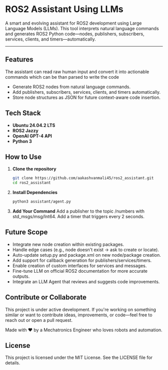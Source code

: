 # ROS2 Assistant Using LLMs

A smart and evolving assistant for ROS2 development using Large Language Models (LLMs). This tool interprets natural language commands and generates ROS2 Python code—nodes, publishers, subscribers, services, clients, and timers—automatically. 


---

## Features

The assistant can read raw human input and convert it into actionable commands which can be than parsed to write the code

- Generate ROS2 nodes from natural language commands.
- Add publishers, subscribers, services, clients, and timers automatically.
- Store node structures as JSON for future context-aware code insertion.




## Tech Stack

- **Ubuntu 24.04.2 LTS**
- **ROS2 Jazzy**
- **OpenAI GPT-4 API**
- **Python 3**



## How to Use

1. **Clone the repository**
   ```bash
   git clone https://github.com/aakashvanmali45/ros2_assistant.git
   cd ros2_assistant

2. **Install Dependencies**
   ```bash
   python3 assistant/agent.py

3. **Add Your Command**
   Add a publisher to the topic /numbers with std_msgs/msg/Int64.
   Add a timer that triggers every 2 seconds.

## Future Scope

- Integrate new node creation within existing packages.
- Handle edge cases (e.g., node doesn't exist → ask to create or locate).
- Auto-update setup.py and package.xml on new node/package creation.
- Add support for callback generation for publishers/services/timers.
- Enable creation of custom interfaces for services and messages.
- Fine-tune LLM on official ROS2 documentation for more accurate outputs.
- Integrate an LLM Agent that reviews and suggests code improvements.

## Contribute or Collaborate

This project is under active development. If you're working on something similar or want to contribute ideas, improvements, or code—feel free to reach out or open a pull request.

Made with ❤️ by a Mechatronics Engineer who loves robots and automation.



## License

This project is licensed under the MIT License. See the LICENSE file for details.

   
